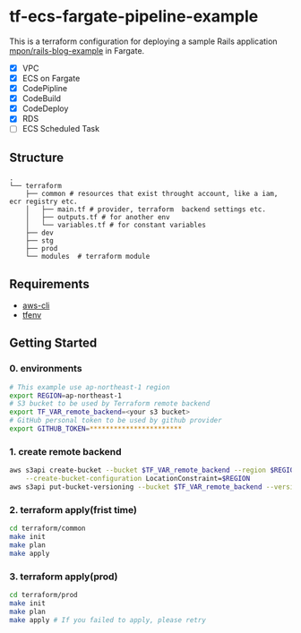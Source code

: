 # tf-ecs-fargate-pipeline-example

This is a terraform configuration for deploying a sample Rails application [mpon/rails-blog-example](https://github.com/mpon/rails-blog-example) in Fargate.

- [x] VPC
- [x] ECS on Fargate
- [x] CodePipline
- [x] CodeBuild
- [x] CodeDeploy
- [x] RDS
- [ ] ECS Scheduled Task

## Structure

```console
.
└── terraform
    ├── common # resources that exist throught account, like a iam, ecr registry etc.
    │   ├── main.tf # provider, terraform  backend settings etc.
    │   ├── outputs.tf # for another env
    │   └── variables.tf # for constant variables
    ├── dev
    ├── stg
    ├── prod
    └── modules  # terraform module
```

## Requirements

- [aws-cli](https://aws.amazon.com/jp/cli/)
- [tfenv](https://github.com/tfutils/tfenv)

## Getting Started

### 0. environments

```bash
# This example use ap-northeast-1 region
export REGION=ap-northeast-1
# S3 bucket to be used by Terraform remote backend
export TF_VAR_remote_backend=<your s3 bucket>
# GitHub personal token to be used by github provider
export GITHUB_TOKEN=***********************
```

### 1. create remote backend

```bash
aws s3api create-bucket --bucket $TF_VAR_remote_backend --region $REGION \
    --create-bucket-configuration LocationConstraint=$REGION
aws s3api put-bucket-versioning --bucket $TF_VAR_remote_backend --versioning-configuration Status=Enabled
```

### 2. terraform apply(frist time)

```bash
cd terraform/common
make init
make plan
make apply
```

### 3. terraform apply(prod)

```bash
cd terraform/prod
make init
make plan
make apply # If you failed to apply, please retry
```
